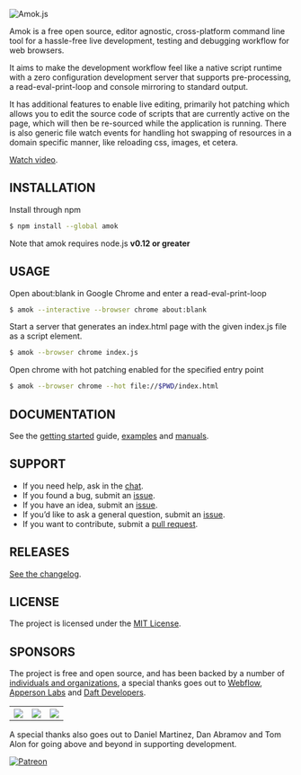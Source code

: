 ![Amok.js](https://cdn.rawgit.com/amokjs/media/master/banner.svg)

Amok is a free open source, editor agnostic, cross-platform command line
tool for a hassle-free live development, testing and debugging workflow for web browsers.

It aims to make the development workflow feel like a native script runtime with a zero configuration development server that supports pre-processing, a read-eval-print-loop and console mirroring to standard output.

It has additional features to enable live editing, primarily hot patching which allows you to edit the source code of scripts that are currently active on the page, which will then be re-sourced while the application is running. There is also generic file watch events for handling hot swapping of resources in a domain specific manner, like reloading css, images, et cetera.

[Watch video](http://www.youtube.com/watch?v=gOC2yQFsnnE).

## INSTALLATION

Install through npm

```sh
$ npm install --global amok
```

Note that amok requires node.js **v0.12 or greater**

## USAGE

Open about:blank in Google Chrome and enter a read-eval-print-loop

```sh
$ amok --interactive --browser chrome about:blank
```

Start a server that generates an index.html page with the given index.js file as a script element.

```sh
$ amok --browser chrome index.js
```

Open chrome with hot patching enabled for the specified entry point

```sh
$ amok --browser chrome --hot file://$PWD/index.html
```

## DOCUMENTATION

See the [getting started](getting_started.md) guide, [examples](example/readme.md) and [manuals](man/readme.md).

## SUPPORT

* If you need help, ask in the [chat](http://gitter.im/caspervonb/amok).
* If you found a bug, submit an [issue](https://github.com/caspervonb/amok/issues).
* If you have an idea, submit an [issue](https://github.com/caspervonb/amok/issues).
* If you’d like to ask a general question, submit an [issue](https://github.com/caspervonb/amok/issues).
* If you want to contribute, submit a [pull request](https://github.com/caspervonb/amok/pulls).

## RELEASES

[See the changelog](changelog.md).

## LICENSE

The project is licensed under the [MIT License](license.md).

## SPONSORS

The project is free and open source, and has been backed by a number of
[individuals and organizations](backers.md), a special thanks goes out to
[Webflow](http://webflow.com), [Apperson Labs](http://appersonlabs.com) and
[Daft Developers](http://daftdevelopers.com).

<table>
  <tr>
    <th><img src="https://cloud.githubusercontent.com/assets/157787/8017972/6413d068-0c39-11e5-9b14-bbc9057976d1.png"/></th>
    <th><img src="https://cloud.githubusercontent.com/assets/157787/8017971/64134d6e-0c39-11e5-8acf-ec2049345265.png"/></th>
    <th><img src="https://cloud.githubusercontent.com/assets/157787/8017975/7e9595ac-0c39-11e5-9d71-a6fd34e821f0.png"/></th>
  </tr>
</table>

A special thanks also goes out to Daniel Martinez, Dan Abramov and Tom Alon for going above and beyond in supporting development.

[![Patreon](https://cloud.githubusercontent.com/assets/157787/8892582/79e9f8d8-3392-11e5-8714-663b153a686b.png)](http://patreon.com/caspervonb)
